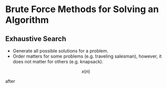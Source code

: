 # Brute Force Methods for Solving an Algorithm
## Exhaustive Search
- Generate all possible solutions for a problem.
- Order matters for some problems (e.g. traveling salesman), however, it does not matter for others (e.g. knapsack).

$$x(n)$$

after
